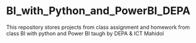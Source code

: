 # BI_with_Python_and_PowerBI_DEPA
This repository stores projects  from class assignment and homework from class BI with python and Power BI taugh by DEPA &amp; ICT Mahidol 
